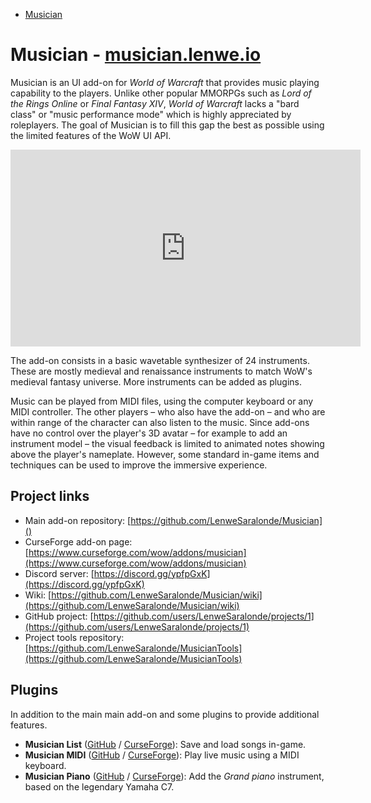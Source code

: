 * [Musician](#musician---musicianlenweio)

# Musician - [musician.lenwe.io](https://musician.lenwe.io)

Musician is an UI add-on for *World of Warcraft* that provides music playing capability to the players. Unlike other popular MMORPGs such as *Lord of the Rings Online* or *Final Fantasy XIV*, *World of Warcraft* lacks a "bard class" or "music performance mode" which is highly appreciated by roleplayers. The goal of Musician is to fill this gap the best as possible using the limited features of the WoW UI API.

<iframe width="560" height="315" src="https://www.youtube.com/embed/HBCT-JKsoro" title="YouTube video player" frameborder="0" allow="accelerometer; autoplay; clipboard-write; encrypted-media; gyroscope; picture-in-picture" allowfullscreen></iframe>

The add-on consists in a basic wavetable synthesizer of 24 instruments. These are mostly medieval and renaissance instruments to match WoW's medieval fantasy universe. More instruments can be added as plugins.

Music can be played from MIDI files, using the computer keyboard or any MIDI controller. The other players – who also have the add-on – and who are within range of the character can also listen to the music. Since add-ons have no control over the player's 3D avatar – for example to add an instrument model – the visual feedback is limited to animated notes showing above the player's nameplate. However, some standard in-game items and techniques can be used to improve the immersive experience.

## Project links
* Main add-on repository: [https://github.com/LenweSaralonde/Musician]()
* CurseForge add-on page: [https://www.curseforge.com/wow/addons/musician](https://www.curseforge.com/wow/addons/musician)
* Discord server: [https://discord.gg/ypfpGxK](https://discord.gg/ypfpGxK)
* Wiki: [https://github.com/LenweSaralonde/Musician/wiki](https://github.com/LenweSaralonde/Musician/wiki)
* GitHub project: [https://github.com/users/LenweSaralonde/projects/1](https://github.com/users/LenweSaralonde/projects/1)
* Project tools repository: [https://github.com/LenweSaralonde/MusicianTools](https://github.com/LenweSaralonde/MusicianTools)

## Plugins
In addition to the main main add-on and some plugins to provide additional features.
* **Musician List** ([GitHub](https://github.com/LenweSaralonde/MusicianList) / [CurseForge](https://www.curseforge.com/wow/addons/musicianlist)): Save and load songs in-game.
* **Musician MIDI** ([GitHub](https://github.com/LenweSaralonde/MusicianMIDI) / [CurseForge](https://www.curseforge.com/wow/addons/musicianmidi)): Play live music using a MIDI keyboard.
* **Musician Piano** ([GitHub](https://github.com/LenweSaralonde/Musician_Instrument_Piano) / [CurseForge](https://www.curseforge.com/wow/addons/musician-piano)): Add the *Grand piano* instrument, based on the legendary Yamaha C7.
